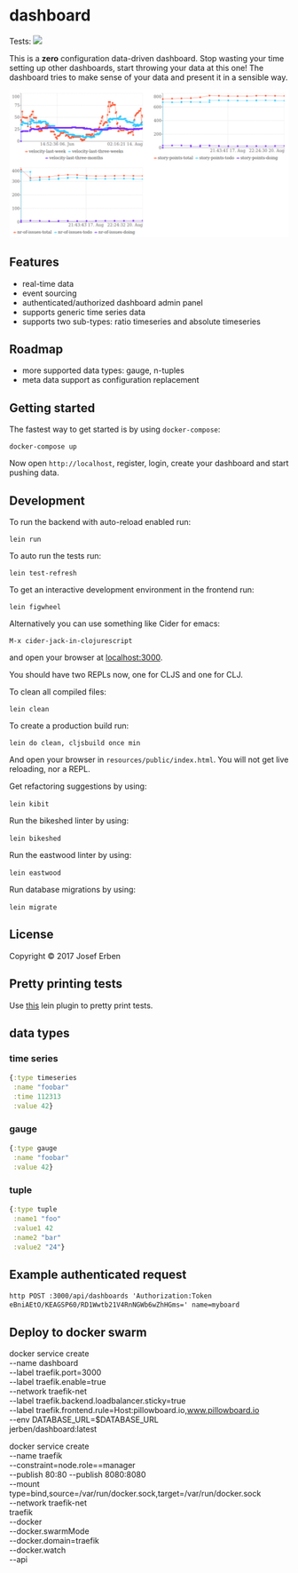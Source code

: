 # dashboard

Tests: ![](https://circleci.com/gh/jerben/dashboard.svg?style=svg)

This is a **zero** configuration data-driven dashboard. Stop wasting your time setting up other dashboards, start throwing your data at this one!
The dashboard tries to make sense of your data and present it in a sensible way.

![Screenshot](doc/screenshot.png?raw=true "Screenshot")

## Features

* real-time data
* event sourcing
* authenticated/authorized dashboard admin panel
* supports generic time series data
* supports two sub-types: ratio timeseries and absolute timeseries

## Roadmap

* more supported data types: gauge, n-tuples
* meta data support as configuration replacement

## Getting started

The fastest way to get started is by using `docker-compose`:

```
docker-compose up
```
Now open `http://localhost`, register, login, create your dashboard and start pushing data.
## Development

To run the backend with auto-reload enabled run:

	lein run

To auto run the tests run:

	lein test-refresh

To get an interactive development environment in the frontend run:

	lein figwheel

Alternatively you can use something like Cider for emacs:

	M-x cider-jack-in-clojurescript

and open your browser at [localhost:3000](http://localhost:3000/).

You should have two REPLs now, one for CLJS and one for CLJ.

To clean all compiled files:

	lein clean

To create a production build run:

	lein do clean, cljsbuild once min

And open your browser in `resources/public/index.html`. You will not
get live reloading, nor a REPL.

Get refactoring suggestions by using:

`lein kibit`

Run the bikeshed linter by using:

`lein bikeshed`

Run the eastwood linter by using:

`lein eastwood`

Run database migrations by using:

`lein migrate`

## License

Copyright © 2017 Josef Erben

## Pretty printing tests

Use [this](https://github.com/venantius/ultra) lein plugin to pretty print tests.


## data types

### time series
```clojure
{:type timeseries
 :name "foobar"
 :time 112313
 :value 42}
```

### gauge
```clojure
{:type gauge
 :name "foobar"
 :value 42}
```

### tuple
```clojure
{:type tuple
 :name1 "foo"
 :value1 42
 :name2 "bar"
 :value2 "24"}
```

## Example authenticated request

```
http POST :3000/api/dashboards 'Authorization:Token eBniAEtO/KEAGSP60/RD1Wwtb21V4RnNGWb6wZhHGms=' name=myboard
```

## Deploy to docker swarm
 docker service create \
    --name dashboard \
    --label traefik.port=3000 \
    --label traefik.enable=true \
    --network traefik-net \
    --label traefik.backend.loadbalancer.sticky=true \
    --label traefik.frontend.rule=Host:pillowboard.io,www.pillowboard.io \
    --env DATABASE_URL=$DATABASE_URL \
    jerben/dashboard:latest

 docker service create \
    --name traefik \
    --constraint=node.role==manager \
    --publish 80:80 --publish 8080:8080 \
    --mount type=bind,source=/var/run/docker.sock,target=/var/run/docker.sock \
    --network traefik-net \
    traefik \
    --docker \
    --docker.swarmMode \
    --docker.domain=traefik \
    --docker.watch \
    --api

